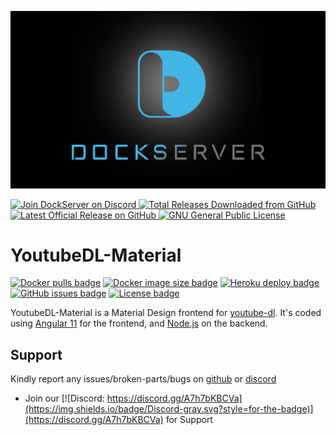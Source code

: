 ![Image of DockServer](/img/container_images/docker-dockserver.png)

<p align="left">
    <a href="https://discord.gg/FYSvu83caM">
        <img src="https://discord.com/api/guilds/830478558995415100/widget.png?label=Discord%20Server&logo=discord" alt="Join DockServer on Discord">
    </a>
        <a href="https://github.com/dockserver/dockserver/releases">
        <img src="https://img.shields.io/github/downloads/dockserver/dockserver/total?label=Total%20Downloads&logo=github" alt="Total Releases Downloaded from GitHub">
    </a>
    <a href="https://github.com/dockserver/dockserver/releases/latest">
        <img src="https://img.shields.io/github/v/release/dockserver/dockserver?include_prereleases&label=Latest%20Release&logo=github" alt="Latest Official Release on GitHub">
    </a>
    <a href="https://github.com/dockserver/dockserver/blob/master/LICENSE">
        <img src="https://img.shields.io/github/license/dockserver/dockserver?label=License&logo=gnu" alt="GNU General Public License">
    </a>
</p>


# YoutubeDL-Material

[![Docker pulls badge](https://img.shields.io/docker/pulls/tzahi12345/youtubedl-material.svg)](https://hub.docker.com/r/tzahi12345/youtubedl-material)
[![Docker image size badge](https://img.shields.io/docker/image-size/tzahi12345/youtubedl-material?sort=date)](https://hub.docker.com/r/tzahi12345/youtubedl-material)
[![Heroku deploy badge](https://img.shields.io/badge/%E2%86%91_Deploy_to-Heroku-7056bf.svg)](https://heroku.com/deploy?template=https://github.com/Tzahi12345/YoutubeDL-Material)
[![GitHub issues badge](https://img.shields.io/github/issues/Tzahi12345/YoutubeDL-Material)](https://github.com/Tzahi12345/YoutubeDL-Material/issues)
[![License badge](https://img.shields.io/github/license/Tzahi12345/YoutubeDL-Material)](https://github.com/Tzahi12345/YoutubeDL-Material/blob/master/LICENSE.md)

YoutubeDL-Material is a Material Design frontend for [youtube-dl](https://rg3.github.io/youtube-dl/). It's coded using [Angular 11](https://angular.io/) for the frontend, and [Node.js](https://nodejs.org/) on the backend.

## Support

Kindly report any issues/broken-parts/bugs on [github](https://github.com/dockserver/dockserver/issues) or [discord](https://discord.gg/A7h7bKBCVa)

- Join our [![Discord: https://discord.gg/A7h7bKBCVa](https://img.shields.io/badge/Discord-gray.svg?style=for-the-badge)](https://discord.gg/A7h7bKBCVa) for Support
